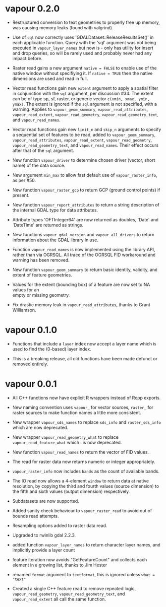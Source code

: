 # vapour 0.2.0

* Restructured conversion to text geometries to properly free up memory, was causing memory leaks (found
 with valgrind). 
 
* Use of `sql` now correctly uses 'GDALDataset::ReleaseResultsSet()' in each applicable function. Query
 with the 'sql' argument was not being executed in `vapour_layer_names` but now is - only has utility for
 insert and drop queries, so will be rarely used and probably never had any impact before. 

* Raster read gains a new argument `native = FALSE` to enable use of the native window without
 specifiying it. If `native = TRUE` then the native dimensions are used and read in full. 

* Vector read functions gain new `extent` argument to apply a spatial filter in conjunction with 
 the `sql` argument, per discussion #34. The extent can be of type sp, sf, raster, or generic 
 vector `c(xmin, xmax, ymin, ymax)`.  The extent is ignored if the `sql` argument is not specified, 
 with a warning.  Applies to `vapour_geom_summary`,  `vapour_read_attributes`, `vapour_read_extent`, 
 `vapour_read_geometry`, `vapour_read_geometry_text`, and `vapour_read_names`. 

* Vector read functions gain new `limit_n` and `skip_n` arguments to specify a sequential set of 
 features to be read, added to `vapour_geom_summary`,  `vapour_read_attributes`, `vapour_read_extent`, 
 `vapour_read_geometry`, `vapour_read_geometry_text`, and `vapour_read_names`. Their effect occurs 
 after that of the `sql` argument. 
 
* New function `vapour_driver` to determine chosen driver (vector, short name) of the data source. 

* New argument `min_max` to allow fast default use of `vapour_raster_info`, as per #50. 

* New function `vapour_raster_gcp` to return GCP (ground control points) if present. 

* New function `vapour_report_attributes` to return a string description of the internal
 GDAL type for data attributes. 
 
* Attribute types 'OFTInteger64' are now returned as doubles, 'Date' and 'DateTime' are  returned as strings. 

* New functions `vapour_gdal_version` and `vapour_all_drivers` to return information about the GDAL library in use. 

* Function `vapour_read_names` is now implemented using the library API, rather than via OGRSQL. 
 All trace of the OGRSQL FID workaround and warning has been removed. 

* New function `vapour_geom_summary` to return basic identity, validity, and extent of feature geometries. 

* Values for the extent (bounding box) of a feature are now set to NA values for an  
 empty or missing geometry. 

* Fix drastic memory leak in `vapour_read_attributes`, thanks to Grant Williamson. 

# vapour 0.1.0

* Functions that include a `layer` index now accept a layer name which is used to find the (0-based) layer index. 

* This is a breaking release, all old functions have been made defunct or removed entirely. 

# vapour 0.0.1

* All C++ functions now have explicit R wrappers instead of Rcpp exports. 

* New naming convention uses `vapour_` for vector sources, `raster_` for raster sources 
 to make function names a little more consistent. 

* New wrapper `vapour_sds_names` to replace `sds_info` and `raster_sds_info` which are now deprecated. 

* New wrapper `vapour_read_geometry_what` to replace `vapour_read_feature_what` which i  is now deprecated. 

* New function  `vapour_read_names` to return the vector of FID values. 

* The read for raster data now returns numeric or integer appropriately. 

* `vapour_raster_info` now includes `bands` as the count of available bands. 

* The IO read now allows a 4-element `window` to return data at native resolution, by
 copying the third and fourth values (source dimension) to the fifth and sixth values
 (output dimension) respectively. 
 
* Subdatasets are now supported. 

* Added sanity check behaviour to `vapour_raster_read` to avoid out of bounds read attempts. 

* Resampling options added to raster data read. 

* Upgraded to rwinlib gdal 2.2.3. 

* added function `vapour_layer_names` to return character layer names, and
 implicitly provide a layer count

* feature iteration now avoids "GetFeatureCount" and collects each element
 in a growing list, thanks to Jim Hester

* renamed `format` argument to `textformat`, this is ignored unless `what = "text"`

* Created a single C++ feature read to remove repeated logic, `vapour_read_geometry`, `vapour_read_geometry_text`,  and `vapour_read_extent` all call the same function. 

